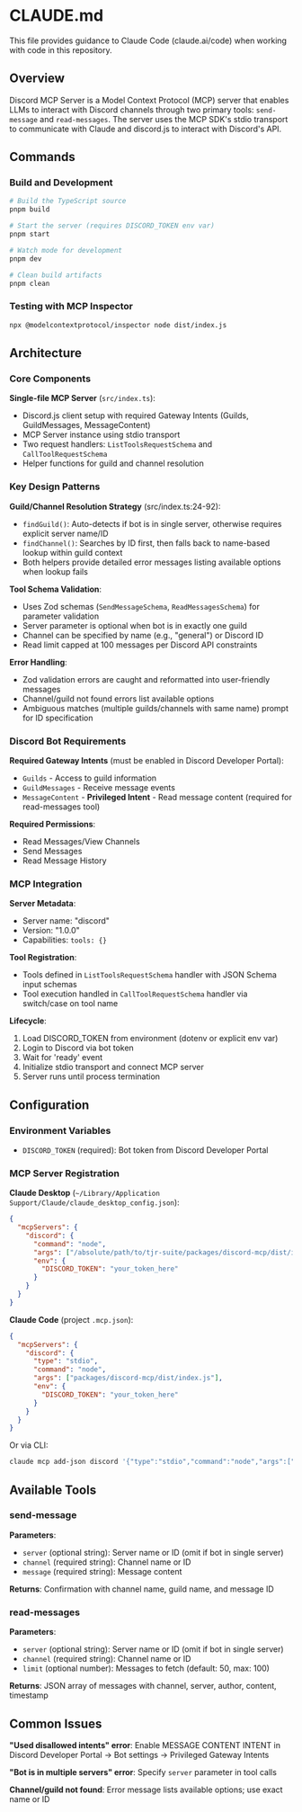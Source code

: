 # CLAUDE.md

This file provides guidance to Claude Code (claude.ai/code) when working with code in this repository.

## Overview

Discord MCP Server is a Model Context Protocol (MCP) server that enables LLMs to interact with Discord channels through two primary tools: `send-message` and `read-messages`. The server uses the MCP SDK's stdio transport to communicate with Claude and discord.js to interact with Discord's API.

## Commands

### Build and Development
```bash
# Build the TypeScript source
pnpm build

# Start the server (requires DISCORD_TOKEN env var)
pnpm start

# Watch mode for development
pnpm dev

# Clean build artifacts
pnpm clean
```

### Testing with MCP Inspector
```bash
npx @modelcontextprotocol/inspector node dist/index.js
```

## Architecture

### Core Components

**Single-file MCP Server** (`src/index.ts`):
- Discord.js client setup with required Gateway Intents (Guilds, GuildMessages, MessageContent)
- MCP Server instance using stdio transport
- Two request handlers: `ListToolsRequestSchema` and `CallToolRequestSchema`
- Helper functions for guild and channel resolution

### Key Design Patterns

**Guild/Channel Resolution Strategy** (src/index.ts:24-92):
- `findGuild()`: Auto-detects if bot is in single server, otherwise requires explicit server name/ID
- `findChannel()`: Searches by ID first, then falls back to name-based lookup within guild context
- Both helpers provide detailed error messages listing available options when lookup fails

**Tool Schema Validation**:
- Uses Zod schemas (`SendMessageSchema`, `ReadMessagesSchema`) for parameter validation
- Server parameter is optional when bot is in exactly one guild
- Channel can be specified by name (e.g., "general") or Discord ID
- Read limit capped at 100 messages per Discord API constraints

**Error Handling**:
- Zod validation errors are caught and reformatted into user-friendly messages
- Channel/guild not found errors list available options
- Ambiguous matches (multiple guilds/channels with same name) prompt for ID specification

### Discord Bot Requirements

**Required Gateway Intents** (must be enabled in Discord Developer Portal):
- `Guilds` - Access to guild information
- `GuildMessages` - Receive message events
- `MessageContent` - **Privileged Intent** - Read message content (required for read-messages tool)

**Required Permissions**:
- Read Messages/View Channels
- Send Messages
- Read Message History

### MCP Integration

**Server Metadata**:
- Server name: "discord"
- Version: "1.0.0"
- Capabilities: `tools: {}`

**Tool Registration**:
- Tools defined in `ListToolsRequestSchema` handler with JSON Schema input schemas
- Tool execution handled in `CallToolRequestSchema` handler via switch/case on tool name

**Lifecycle**:
1. Load DISCORD_TOKEN from environment (dotenv or explicit env var)
2. Login to Discord via bot token
3. Wait for 'ready' event
4. Initialize stdio transport and connect MCP server
5. Server runs until process termination

## Configuration

### Environment Variables
- `DISCORD_TOKEN` (required): Bot token from Discord Developer Portal

### MCP Server Registration

**Claude Desktop** (`~/Library/Application Support/Claude/claude_desktop_config.json`):
```json
{
  "mcpServers": {
    "discord": {
      "command": "node",
      "args": ["/absolute/path/to/tjr-suite/packages/discord-mcp/dist/index.js"],
      "env": {
        "DISCORD_TOKEN": "your_token_here"
      }
    }
  }
}
```

**Claude Code** (project `.mcp.json`):
```json
{
  "mcpServers": {
    "discord": {
      "type": "stdio",
      "command": "node",
      "args": ["packages/discord-mcp/dist/index.js"],
      "env": {
        "DISCORD_TOKEN": "your_token_here"
      }
    }
  }
}
```

Or via CLI:
```bash
claude mcp add-json discord '{"type":"stdio","command":"node","args":["$PWD/packages/discord-mcp/dist/index.js"],"env":{"DISCORD_TOKEN":"your_token"}}' -s user
```

## Available Tools

### send-message
**Parameters**:
- `server` (optional string): Server name or ID (omit if bot in single server)
- `channel` (required string): Channel name or ID
- `message` (required string): Message content

**Returns**: Confirmation with channel name, guild name, and message ID

### read-messages
**Parameters**:
- `server` (optional string): Server name or ID (omit if bot in single server)
- `channel` (required string): Channel name or ID
- `limit` (optional number): Messages to fetch (default: 50, max: 100)

**Returns**: JSON array of messages with channel, server, author, content, timestamp

## Common Issues

**"Used disallowed intents" error**: Enable MESSAGE CONTENT INTENT in Discord Developer Portal → Bot settings → Privileged Gateway Intents

**"Bot is in multiple servers" error**: Specify `server` parameter in tool calls

**Channel/guild not found**: Error message lists available options; use exact name or ID
